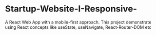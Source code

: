 # Startup-Website-I-Responsive-
A React Web App with a mobile-first approach. This project demonstrate  using React concepts like useState, useNavigate, React-Router-DOM etc
